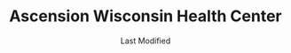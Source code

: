 ---
layout: location-page
date: Last Modified
description: "Local COVID-19 testing is available at Ascension Wisconsin Health Center in Mt. Pleasant, Wisconsin, USA."
permalink: "locations/wisconsin/mt-pleasant/ascension-wisconsin-health-center/"
tags:
  - locations
  - wisconsin
title: Ascension Wisconsin Health Center
uniqueName: ascension-wisconsin-health-center
state: Wisconsin
stateAbbr: WI
hood: "Mt. Pleasant"
address: "10180 Washington Ave"
city: "Mt. Pleasant"
zip: "53177"
zipsNearby: "60002 60004 60005 60006 60007 60008 60009 60010 60011 61008 60089 61011 61012 60013 60290 60012 60014 60039 60015 60016 60017 60018 60019 60201 60202 60203 60204 60208 60209 60020 60021 61038 60022 60025 60026 60029 60030 60031 60001 60033 60034 60035 60037 60040 60041 60042 60043 60044 60045 60046 60047 60048 60069 60050 60051 60053 60056 60060 60061 60062 60065 60064 60086 60088 60038 60055 60067 60074 60078 60094 60095 60068 61065 60070 60071 60072 61073 60073 60075 60076 60077 61080 60081 60082 60083 60084 60079 60085 60087 60090 60091 60093 60096 60097 60098 60099 53501 53002 53003 53505 53101 53004 53511 53512 53103 53104 53005 53008 53045 53105 53007 53108 53523 53109 53012 53013 53525 53016 53017 53110 53114 53018 53115 53118 53119 53120 53534 53121 53122 53125 53538 53126 53021 53127 53128 53022 53024 53129 53130 53132 53027 53029 53137 53138 53033 53034 53035 53036 53037 53545 53546 53547 53548 53549 53038 53139 53140 53141 53142 53143 53144 53040 53147 53551 53046 53047 53148 53051 53052 53056 53563 53201 53202 53203 53204 53205 53206 53207 53208 53209 53210 53211 53212 53213 53214 53215 53216 53217 53218 53219 53220 53221 53222 53223 53224 53225 53226 53227 53228 53233 53234 53235 53237 53259 53263 53267 53268 53274 53278 53288 53290 53293 53295 53149 53150 53058 53059 53060 53152 53064 53153 53154 53066 53069 53542 53156 53157 53072 53158 53074 53159 53401 53402 53403 53404 53405 53406 53407 53408 53075 53076 53167 53078 53168 53080 53585 53170 53086 53171 53172 53176 53177 53178 53089 53092 53097 53102 53179 53181 53182 53183 53184 53185 53094 53098 53146 53151 53186 53187 53188 53189 53090 53095 53190 53191 53192 53099 53194 53195 60101 60102 60156 60103 60107 60133 60104 60105 60106 60402 60108 60117 60513 60109 60116 60122 60128 60132 60188 60197 60199 60110 60118 60120 60121 60123 60124 60170 60126 60130 60131 60176 60134 60135 60136 60137 60138 60139 60140 60141 60523 60142 60143 60145 60526 60148 60534 60152 60153 60154 60155 60157 60160 60161 60162 60163 60164 60165 60301 60302 60303 60304 60305 60171 60546 60174 60175 60159 60168 60169 60172 60173 60179 60192 60193 60194 60195 60196 60177 60180 60181 60183 60184 60185 60186 60187 60189 60190 60191 60399 60601 60602 60603 60604 60605 60606 60607 60608 60609 60610 60611 60612 60613 60614 60615 60616 60617 60618 60619 60620 60621 60622 60623 60624 60625 60626 60628 60629 60630 60631 60632 60633 60634 60636 60637 60638 60639 60640 60641 60642 60643 60644 60645 60646 60647 60649 60651 60652 60653 60654 60655 60656 60657 60659 60660 60661 60664 60666 60668 60669 60670 60673 60674 60675 60677 60678 60680 60681 60682 60684 60685 60686 60687 60688 60689 60690 60691 60693 60694 60695 60696 60697 60699 60701 60706 60707 60712 60714 60804 53199 53244 60679 60049 60092 60125 60570 60663" 
mapUrl: "http://maps.apple.com/?q=Ascension+Wisconsin+Health+Center&address=10180+Washington+Ave,Mt+Pleasant,Wisconsin,53177"
locationType: Drive-thru
phone: "833-981-0711"
website: "https://www.getascensioncare.com/onlinecare/"
onlineBooking: undefined
closed: undefined
closedUpdate: April 20th, 2020
notes: "By appointment only. Requires phone screen."
days: Weekdays
hours: 8AM-4:30PM
ctaMessage: Learn more
ctaUrl: "https://www.getascensioncare.com/onlinecare/"
---